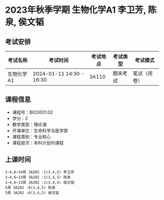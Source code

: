 # 2023年秋季学期 生物化学A1 李卫芳, 陈泉, 侯文韬




## 考试安排

| 考试名称 | 考试时间 | 考试地点 | 考试类型 | 考试模式 |
| -------- | -------- | -------- | -------- | -------- |
| 生物化学A1 | 2024-01-11 14:30 - 16:30 | 3A110 | 期末考试 | 笔试（闭卷） |





## 课程信息

- 课程号：BIO3001.02
- 学分：2
- 教学类型：理论课
- 开课单位：生命科学与医学部
- 课程类别：专业核心
- 课程层次：本科计划内课程

## 上课时间

```
1~4,6~14周 3A202 :1(3,4,5) 李卫芳
1~4,6~13周 3A202 :1(3,4,5) 陈泉
1~4,6~13周 3A202 :1(3,4,5) 侯文韬
5周 3A202 :6(3,4,5) 陈泉
5周 3A202 :6(3,4,5) 侯文韬
```

